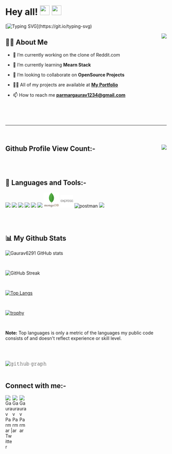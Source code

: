 # Hey all! <img src= "https://media2.giphy.com/media/Lm5hxmmI6ucOQGfjKj/giphy.gif?cid=6c09b952o9xti0m387z597k2xqipch3qmqjydym98oef87ve&rid=giphy.gif&ct=s" width= "30" height= "30"> <img src= "https://media.tenor.com/images/2adfe94e69139f3e22623b61d375a7a7/tenor.gif" width= "30" height= "30">

 
 [![Typing SVG](https://readme-typing-svg.herokuapp.com?font=Architects+Daughter&color=22EBF7&size=25&center=false&lines=hey!+its+gaurav;Full+stack+web+developer...)](https://git.io/typing-svg)
 

<img src="https://camo.githubusercontent.com/992babdffd8c74a1502de375fbdf7e4d54773242/68747470733a2f2f6d656469612e67697068792e636f6d2f6d656469612f53576f536b4e36447854737a71494b4571762f67697068792e676966" align="right" />


## 🙋‍♂️ About Me

- 🔭 I’m currently working on the clone of Reddit.com

- 🌱 I’m currently learning **Mearn Stack**

- 👯 I’m looking to collaborate on **OpenSource Projects**

- 👨‍💻 All of my projects are available at **[My Portfolio](https://gpportfolio1.vercel.app/)**

- 📫 How to reach me **parmargaurav1234@gmail.com**

</br>
</br>
</br>
<hr>
</br>

## Github Profile View Count:- <img align="right" src="https://profile-counter.glitch.me/Gaurav6291/count.svg" />

</br>
</br>


## 🚀 Languages and Tools:-

<p align="left"> 
<img src="https://img.icons8.com/color/48/000000/html-5.png"/>  
    <img src="https://img.icons8.com/color/48/000000/css3.png"/>
   <img src="https://img.icons8.com/color/48/000000/javascript.png"/>
    <img src="https://img.icons8.com/color/48/000000/react-native.png"/> 
    <img src="https://img.icons8.com/color/48/000000/redux.png"/>
     <img src="https://img.icons8.com/color/48/000000/nodejs.png"/>
    <img src="https://raw.githubusercontent.com/devicons/devicon/master/icons/mongodb/mongodb-original-wordmark.svg" alt="mongodb" width="48" height="48"/>
     <img src="https://raw.githubusercontent.com/devicons/devicon/master/icons/express/express-original-wordmark.svg" alt="express" width="40" height="40"/> 
  <img src="https://www.vectorlogo.zone/logos/getpostman/getpostman-icon.svg" alt="postman" width="45" height="45"/> 
   <img src="https://img.icons8.com/color/48/000000/git.png"/> 
  
</p>

</br>
</br>

## 📊 My Github Stats

![Gaurav6291 GitHub stats](https://github-readme-stats.vercel.app/api?username=Gaurav6291&show_icons=true&theme=radical) 

</br>


![GitHub Streak](https://github-readme-streak-stats.herokuapp.com/?user=Gaurav6291&theme=radical) 

</br>

[![Top Langs](https://github-readme-stats.vercel.app/api/top-langs/?username=Gaurav6291&layout=compact&text_color=daf7dc&bg_color=151515)](https://github.com/Gaurav6291/github-readme-stats)

</br>

[![trophy](https://github-profile-trophy.vercel.app/?username=Gaurav6291)](https://github.com/ryo-ma/github-profile-trophy)

</br>


<b>Note:</b> Top languages is only a metric of the languages my public code consists of and doesn't reflect experience or skill level.


<br/>
<br/>

![𝚐𝚒𝚝𝚑𝚞𝚋 𝚐𝚛𝚊𝚙𝚑](https://activity-graph.herokuapp.com/graph?username=Gaurav6291&theme=gruvbox&hide_border=true&area=true)
<br/>
<br/>

## Connect with me:-
<p align="left">

<a href="https://twitter.com/GauravP93858908">
  <img align="left" alt="Gaurav Parmar | Twitter" width="22px" src="https://cdn.jsdelivr.net/npm/simple-icons@v3/icons/twitter.svg" />
</a>
 
<a href="www.linkedin.com/in/gp-code">
  <img align="left" alt="Gaurav Parmar" width="22px" src="https://cdn.jsdelivr.net/npm/simple-icons@v3/icons/linkedin.svg" />
</a>

<a href="https://www.instagram.com/vastavikgaurav/">
  <img align="left" alt="Gaurav Parmar" width="22px" src="https://cdn.jsdelivr.net/npm/simple-icons@v3/icons/instagram.svg" />
</a>


<br />
<br />

</p>



